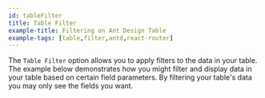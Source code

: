 ```yaml
---
id: tableFilter
title: Table Filter
example-title: Filtering on Ant Design Table
example-tags: [table,filter,antd,react-router]
---
```


The `Table Filter` option allows you to apply filters to the data in your table. The example below demonstrates how you might filter and display data in your table based on certain field parameters.
By filtering your table's data you may only see the fields you want.

<CodeSandboxExample path="table-antd-table-filter" />
